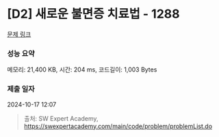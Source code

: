 # [D2] 새로운 불면증 치료법 - 1288 

[문제 링크](https://swexpertacademy.com/main/code/problem/problemDetail.do?contestProbId=AV18_yw6I9MCFAZN) 

### 성능 요약

메모리: 21,400 KB, 시간: 204 ms, 코드길이: 1,003 Bytes

### 제출 일자

2024-10-17 12:07



> 출처: SW Expert Academy, https://swexpertacademy.com/main/code/problem/problemList.do